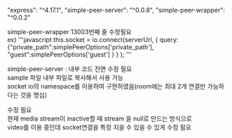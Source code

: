 "express": "^4.17.1",
"simple-peer-server": "^0.0.8",
"simple-peer-wrapper": "^0.0.2"

simple-peer-wrapper 13003번째 줄 수정필요  
ex)
'''javascript
    this.socket = io.connect(serverUrl, {
      query:{"private_path":simplePeerOptions['private_path'], "guest":simplePeerOptions['guest'] }
    }
    );
'''

simple-peer-server : 내부 코드 전면 수정 필요  
sample 파일 내부 파일로 복사해서 사용 가능  
socket io의 namespace를 이용하여 구현하였음(room에는 최대 2개 연결만 가능하다는 것을 명심)  


수정 필요  
현재 media stream이 inactive할 때 stream 을 null로 만드는 방식으로  
video를 이용 중인데 socket연결을 특정 지을 수 있을 수 있게 수정 필요  
